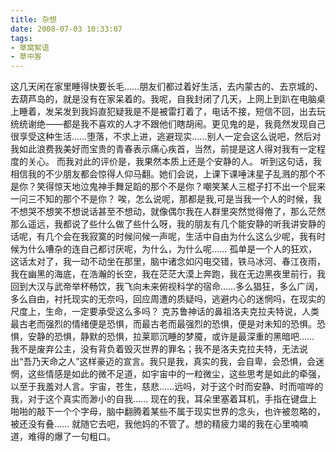 ```yaml
---
title: 杂想
date: 2008-07-03 10:33:07
tags:
- 草窝絮语
- 草中客
---
```

这几天闲在家里睡得快要长毛……朋友们都过着好生活，去内蒙古的、去京城的、去葫芦岛的，就是没有在家呆着的。我呢，自我封闭了几天，上网上到趴在电脑桌上睡着，发呆发到我妈直犯疑我是不是被雷打着了，电话不接，短信不回，出去玩统统谢绝——都是我不喜欢的人才不跟他们瞎胡闹。更见鬼的是，我竟然发现自己很享受这种生活……堕落，不求上进，逃避现实……别人一定会这么说吧，然后对我如此浪费我美好而宝贵的青春表示痛心疾首，当然，前提是这人得对我有一定程度的关心。
而我对此的评价是，我果然本质上还是个安静的人。
听到这句话，我相信我的不少朋友都会惊得人仰马翻。她们会说，上课下课唾沫星子乱溅的那个不是你？笑得惊天地泣鬼神手舞足蹈的那个不是你？嘲笑某人三棍子打不出一个屁来一问三不知的那个不是你？
唉，怎么说呢，那都是我,可是当我一个人的时候，我不想哭不想笑不想说话甚至不想动，就像偶尔我在人群里突然觉得倦了，那么茫然那么遥远，我都说了些什么做了些什么呀，我的朋友有几个能安静的听我讲安静的话呢，有几个会在我寂寞的时候问候一声呢，生活中自由为什么这么少呢，我有时候为什么嘈杂的连自己都讨厌呢，为什么，为什么呢……
孤单是一个人的狂欢，这话太对了，我一动不动坐在那里，脑中诸念如闪电交错，铁马冰河、春江夜雨，我在幽黑的海底，在浩瀚的长空，我在茫茫大漠上奔跑，我在无边黑夜里前行，我回到大汉与武帝举杯畅饮，我飞向未来俯视科学的宿命……多么猖狂，多么广阔，多么自由，衬托现实的无奈吗，回应周遭的质疑吗，逃避内心的迷惘吗，在现实的尺度上，生命，一定要承受这么多吗？
克苏鲁神话的鼻祖洛夫克拉夫特说，人类最古老而强烈的情绪便是恐惧，而最古老而最强烈的恐惧，便是对未知的恐惧。恐惧，安静的恐惧，静默的恐惧，拉莱耶沉睡的梦魇，或许是最深重的黑暗吧……
我不是废弃公主，没有背负着毁灭世界的罪名；我不是洛夫克拉夫特，无法说出“吾乃天命之人”这样豪迈的宣言。我只是我，真实的我，会自卑，会恐惧，会迷惘，这些情感是如此的微不足道，如宇宙中的一粒微尘，这些思考是如此的牵强，以至于我羞对人言。宇宙，苍生，慈悲……远吗，对于这个时而安静、时而喧哗的我，对于这个真实而渺小的自我……
现在的我，耳朵里塞着耳机，手指在键盘上啪啪的敲下一个个字母，脑中翻腾着某些不属于现实世界的念头，也许被忽略的，被还没有叠……
就随它去吧，我他妈的不管了。想的精疲力竭的我在心里喃喃道，难得的爆了一句粗口。
